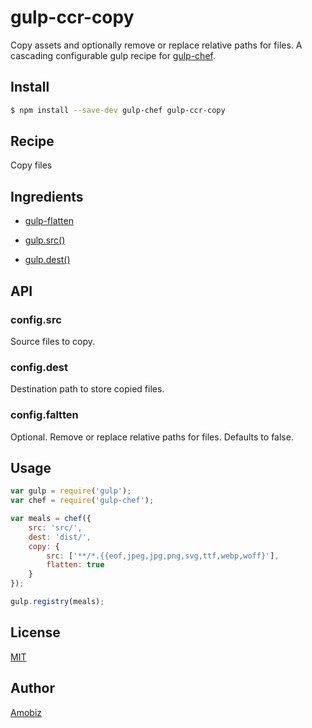 # gulp-ccr-copy

Copy assets and optionally remove or replace relative paths for files. A cascading configurable gulp recipe for [gulp-chef](https://github.com/gulp-cookery/gulp-chef).

## Install

``` bash
$ npm install --save-dev gulp-chef gulp-ccr-copy
```

## Recipe

Copy files

## Ingredients

* [gulp-flatten](https://github.com/armed/gulp-flatten)

* [gulp.src()](https://github.com/gulpjs/gulp/blob/4.0/docs/API.md#gulpsrcglobs-options)

* [gulp.dest()](https://github.com/gulpjs/gulp/blob/4.0/docs/API.md#gulpdestpath-options)

## API

### config.src

Source files to copy.

### config.dest

Destination path to store copied files.

### config.faltten

Optional. Remove or replace relative paths for files. Defaults to false.

## Usage

``` javascript
var gulp = require('gulp');
var chef = require('gulp-chef');

var meals = chef({
    src: 'src/',
    dest: 'dist/',
    copy: {
        src: ['**/*.{{eof,jpeg,jpg,png,svg,ttf,webp,woff}'],
        flatten: true
    }
});

gulp.registry(meals);
```

## License
[MIT](https://opensource.org/licenses/MIT)

## Author
[Amobiz](https://github.com/amobiz)
